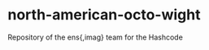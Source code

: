 north-american-octo-wight
=========================

Repository of the ens{,imag} team for the Hashcode
